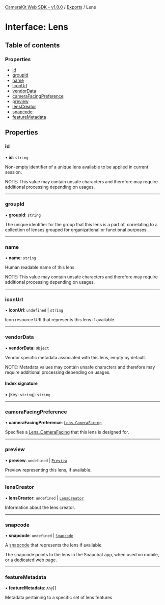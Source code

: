 [CameraKit Web SDK - v1.0.0](../README.md) / [Exports](../modules.md) / Lens

# Interface: Lens

## Table of contents

### Properties

- [id](Lens.md#id)
- [groupId](Lens.md#groupid)
- [name](Lens.md#name)
- [iconUrl](Lens.md#iconurl)
- [vendorData](Lens.md#vendordata)
- [cameraFacingPreference](Lens.md#camerafacingpreference)
- [preview](Lens.md#preview)
- [lensCreator](Lens.md#lenscreator)
- [snapcode](Lens.md#snapcode)
- [featureMetadata](Lens.md#featuremetadata)

## Properties

### id

• **id**: `string`

Non-empty identifier of a unique lens available to be applied in current session.

NOTE: This value may contain unsafe characters
and therefore may require additional processing depending on usages.

___

### groupId

• **groupId**: `string`

The unique identifier for the group that this lens is a part of,
correlating to a collection of lenses grouped for organizational or functional purposes.

___

### name

• **name**: `string`

Human readable name of this lens.

NOTE: This value may contain unsafe characters
and therefore may require additional processing depending on usages.

___

### iconUrl

• **iconUrl**: `undefined` \| `string`

Icon resource URI that represents this lens if available.

___

### vendorData

• **vendorData**: `Object`

Vendor specific metadata associated with this lens, empty by default.

NOTE: Metadata values may contain unsafe characters
and therefore may require additional processing depending on usages.

#### Index signature

▪ [key: `string`]: `string`

___

### cameraFacingPreference

• **cameraFacingPreference**: [`Lens_CameraFacing`](../enums/Lens_CameraFacing.md)

Specifies a [Lens_CameraFacing](../enums/Lens_CameraFacing.md) that this lens is designed for.

___

### preview

• **preview**: `undefined` \| [`Preview`](Preview.md)

Preview representing this lens, if available.

___

### lensCreator

• **lensCreator**: `undefined` \| [`LensCreator`](LensCreator.md)

Information about the lens creator.

___

### snapcode

• **snapcode**: `undefined` \| [`Snapcode`](Snapcode.md)

A [snapcode](https://scan.snapchat.com/snapcodes) that represents the lens if available.

The snapcode points to the lens in the Snapchat app, when used on mobile, or a dedicated web page.

___

### featureMetadata

• **featureMetadata**: `Any`[]

Metadata pertaining to a specific set of lens features
